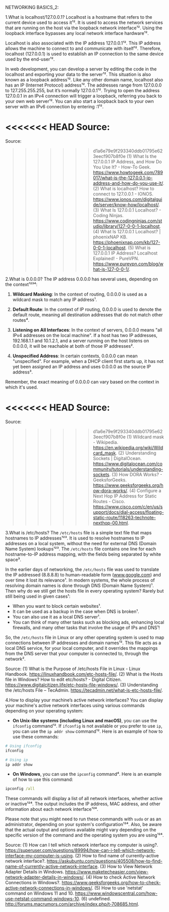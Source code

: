 NETWORKING BASICS_2:

1.What is localhost/127.0.0.1?
Localhost is a hostname that refers to the current device used to access it¹². It is used to access the network services that are running on the host via the loopback network interface¹². Using the loopback interface bypasses any local network interface hardware¹².

Localhost is also associated with the IP address 127.0.0.1¹². This IP address allows the machine to connect to and communicate with itself¹². Therefore, localhost (127.0.0.1) is used to establish an IP connection to the same device used by the end-user¹².

In web development, you can develop a server by editing the code in the localhost and exporting your data to the server¹². This situation is also known as a loopback address¹². Like any other domain name, localhost also has an IP (Internet Protocol) address¹². The addresses range from 127.0.0.0 to 127.255.255.255, but it’s normally 127.0.0.1¹². Trying to open the address 127.0.0.1 in an IPv4 connection will trigger a loopback, referring you back to your own web server¹². You can also start a loopback back to your own server with an IPv6 connection by entering :1¹².

<<<<<<< HEAD
Source: 
=======
Source:
>>>>>>> d1a6e79e9f293340ddb01795e623eecf907b8f0e
(1) What Is the 127.0.0.1 IP Address, and How Do You Use It? - How-To Geek. https://www.howtogeek.com/789017/what-is-the-127.0.0.1-ip-address-and-how-do-you-use-it/.
(2) What is localhost? How to connect to 127.0.0.1 - IONOS. https://www.ionos.com/digitalguide/server/know-how/localhost/.
(3) What Is 127.0.0.1 Localhost? - Coding Ninjas. https://www.codingninjas.com/studio/library/127-0-0-1-localhost.
(4) What Is 127.0.0.1 Localhost? | phoenixNAP KB. https://phoenixnap.com/kb/127-0-0-1-localhost.
(5) What is 127.0.0.1 IP Address? Localhost Explained! - PureVPN. https://www.purevpn.com/blog/what-is-127-0-0-1/.

2.What is 0.0.0.0?
The IP address 0.0.0.0 has several uses, depending on the context¹²³⁴:

1. **Wildcard Masking**: In the context of routing, 0.0.0.0 is used as a wildcard mask to match any IP address¹.

2. **Default Route**: In the context of IP routing, 0.0.0.0 is used to denote the default route, meaning all destination addresses that do not match other routes⁴.

3. **Listening on All Interfaces**: In the context of servers, 0.0.0.0 means "all IPv4 addresses on the local machine". If a host has two IP addresses, 192.168.1.1 and 10.1.2.1, and a server running on the host listens on 0.0.0.0, it will be reachable at both of those IP addresses².

4. **Unspecified Address**: In certain contexts, 0.0.0.0 can mean "unspecified". For example, when a DHCP client first starts up, it has not yet been assigned an IP address and uses 0.0.0.0 as the source IP address³.

Remember, the exact meaning of 0.0.0.0 can vary based on the context in which it's used.

<<<<<<< HEAD
Source: 
=======
Source:
>>>>>>> d1a6e79e9f293340ddb01795e623eecf907b8f0e
(1) Wildcard mask - Wikipedia. https://en.wikipedia.org/wiki/Wildcard_mask.
(2) Understanding Sockets | DigitalOcean. https://www.digitalocean.com/community/tutorials/understanding-sockets.
(3) How DORA Works? - GeeksforGeeks. https://www.geeksforgeeks.org/how-dora-works/.
(4) Configure a Next Hop IP Address for Static Routes - Cisco. https://www.cisco.com/c/en/us/support/docs/dial-access/floating-static-route/118263-technote-nexthop-00.html.

3.What is /etc/hosts?
The `/etc/hosts` file is a simple text file that maps hostnames to IP addresses¹²³. It is used to resolve hostnames to IP addresses on a local system, without the need for external DNS (Domain Name System) lookups¹²³. The `/etc/hosts` file contains one line for each hostname-to-IP address mapping, with the fields being separated by white space³.

In the earlier days of networking, the `/etc/hosts` file was used to translate the IP addressed (8.8.8.8) to human-readable form (www.google.com) and over time it lost its relevance¹. In modern systems, the whole process of resolving domain names is done through DNS (Domain Name System)¹. Then why do we still get the hosts file in every operating system? Rarely but still being used in given cases¹:

- When you want to block certain websites¹.
- It can be used as a backup in the case when DNS is broken¹.
- You can also use it as a local DNS server¹.
- You can think of many other tasks such as blocking ads, enhancing local firewalls, and many other tasks that involve the usage of IPs and DNS¹!

So, the `/etc/hosts` file in Linux or any other operating system is used to map connections between IP addresses and domain names¹². This file acts as a local DNS service, for your local computer, and it overrides the mappings from the DNS server that your computer is connected to, through the network².

Source:
(1) What is the Purpose of /etc/hosts File in Linux - Linux Handbook. https://linuxhandbook.com/etc-hosts-file/.
(2) What is the Hosts file in Windows? How to edit etc/hosts? - Digital Citizen. https://www.digitalcitizen.life/etc-hosts-file-windows/.
(3) Understanding the /etc/hosts File – TecAdmin. https://tecadmin.net/what-is-etc-hosts-file/.

4.How to display your machine’s active network interfaces?
You can display your machine's active network interfaces using various commands depending on your operating system:

- **On Unix-like systems (including Linux and macOS)**, you can use the `ifconfig` command¹². If `ifconfig` is not available or you prefer to use `ip`, you can use the `ip addr show` command¹². Here is an example of how to use these commands:

```bash
# Using ifconfig
ifconfig

# Using ip
ip addr show
```

- **On Windows**, you can use the `ipconfig` command⁴. Here is an example of how to use this command:

```cmd
ipconfig /all
```

These commands will display a list of all network interfaces, whether active or inactive¹²⁴. The output includes the IP address, MAC address, and other information about each network interface¹²⁴.

Please note that you might need to run these commands with `sudo` or as an administrator, depending on your system's configuration¹²⁴. Also, be aware that the actual output and options available might vary depending on the specific version of the command and the operating system you are using¹²⁴.

Source:
(1) How can I tell which network interface my computer is using?. https://superuser.com/questions/89994/how-can-i-tell-which-network-interface-my-computer-is-using.
(2) How to find name of currently-active network interface?. https://askubuntu.com/questions/405508/how-to-find-name-of-currently-active-network-interface.
(3) How to View Network Adapter Details in Windows. https://www.maketecheasier.com/view-network-adapter-details-in-windows/.
(4) How to check Active Network Connections in Windows?. https://www.geeksforgeeks.org/how-to-check-active-network-connections-in-windows/.
(5) How to use 'netstat' command on Windows 11 and 10. https://www.windowscentral.com/how-use-netstat-command-windows-10.
(6) undefined. http://forums.macrumors.com/archive/index.php/t-708685.html.

